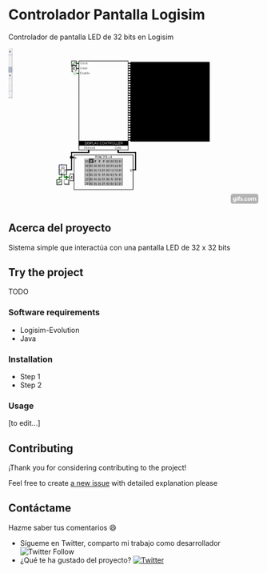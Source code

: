 # Controlador Pantalla Logisim
Controlador de pantalla LED de 32 bits en Logisim

![project spotlight image](.assets/spotlight.gif)

## Acerca del proyecto

Sistema simple que interactúa con una pantalla LED de 32 x 32 bits

## Try the project

TODO

### Software requirements

- Logisim-Evolution
- Java

### Installation

* Step 1
* Step 2

### Usage

[to edit...]

## Contributing

¡Thank you for considering contributing to the project! 

Feel free to create [a new issue](https://github.com/lmendev/Controlador-pantalla-logisim/issues) with detailed explanation please

## Contáctame
Hazme saber tus comentarios 😄

- Sígueme en Twitter, comparto mi trabajo como desarrollador <img alt="Twitter Follow" src="https://img.shields.io/twitter/follow/Lmendev?style=social"> 
- ¿Qué te ha gustado del proyecto? <a href="https://twitter.com/intent/tweet?text=Hola @Lmendev acabo de ver tu proyecto &url=https%3A%2F%2Fgithub.com%2FLmendev%2FControlador-pantalla-logisim"><img alt="Twitter" src="https://img.shields.io/twitter/url?style=social&url=https%3A%2F%2Ftwitter.com%2FLmendev"></a>
